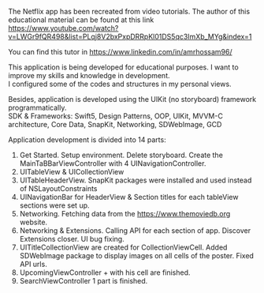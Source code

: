 The Netflix app has been recreated from video tutorials. The author of this educational material can be found at this link https://www.youtube.com/watch?v=LWGr9fQR498&list=PLqj8V2bxPxpDRRpKl01DS5qc3ImXb_MYg&index=1

You can find this tutor in https://www.linkedin.com/in/amrhossam96/

This application is being developed for educational purposes. I want to improve my skills and knowledge in development.  
I configured some of the codes and structures in my personal views.

Besides, application is developed using the UIKit (no storyboard) framework programmatically.  
SDK & Frameworks: Swift5, Design Patterns, OOP, UIKit, MVVM-C architecture, Core Data, SnapKit, Networking, SDWebImage, GCD

Application development is divided into 14 parts:
1) Get Started. Setup environment. Delete storyboard. Create the MainTaBBarViewController with 4 UINavigationController.
2) UITableView & UICollectionView
3) UITableHeaderView. SnapKit packages were installed and used instead of NSLayoutConstraints
4) UINavigationBar for HeaderView & Section titles for each tableView sections were set up.
5) Networking. Fetching data from the https://www.themoviedb.org website.
6) Networking & Extensions. Calling API for each section of app. Discover Extensions closer. UI bug fixing.
7) UITitleCollectionView are created for CollectionViewCell. Added SDWebImage package to display images on all cells of the poster. Fixed API urls. 
8) UpcomingViewController + with his cell are finished.
9) SearchViewController 1 part is finished. 
